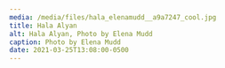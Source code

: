 ```yaml
---
media: /media/files/hala_elenamudd__a9a7247_cool.jpg
title: Hala Alyan
alt: Hala Alyan, Photo by Elena Mudd
caption: Photo by Elena Mudd
date: 2021-03-25T13:08:00-0500
---
```

